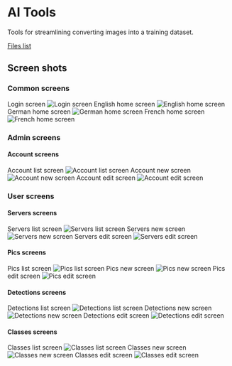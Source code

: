 # AI Tools
Tools for streamlining converting images into a training dataset. 

[Files list](files.md)


## Screen shots
### Common screens

Login screen
![Login screen](screenshots/login.png)
English home screen
![English home screen](screenshots/home.en.png)
German home screen
![German home screen](screenshots/home.de.png)
French home screen
![French home screen](screenshots/home.fr.png)

### Admin screens
#### Account screens
Account list screen
![Account list screen](screenshots/Account.list.png)
Account new screen
![Account new screen](screenshots/Account.new.png)
Account edit screen
![Account edit screen](screenshots/Account.edit.png)


### User screens
#### Servers screens
Servers list screen
![Servers list screen](screenshots/Servers.list.png)
Servers new screen
![Servers new screen](screenshots/Servers.new.png)
Servers edit screen
![Servers edit screen](screenshots/Servers.edit.png)

#### Pics screens
Pics list screen
![Pics list screen](screenshots/Pics.list.png)
Pics new screen
![Pics new screen](screenshots/Pics.new.png)
Pics edit screen
![Pics edit screen](screenshots/Pics.edit.png)

#### Detections screens
Detections list screen
![Detections list screen](screenshots/Detections.list.png)
Detections new screen
![Detections new screen](screenshots/Detections.new.png)
Detections edit screen
![Detections edit screen](screenshots/Detections.edit.png)

#### Classes screens
Classes list screen
![Classes list screen](screenshots/Classes.list.png)
Classes new screen
![Classes new screen](screenshots/Classes.new.png)
Classes edit screen
![Classes edit screen](screenshots/Classes.edit.png)

